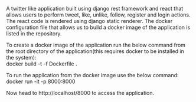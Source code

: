 A twitter like application built using django rest framework and react that allows users to perform tweet, like, unlike, follow, register and login actions. The react code is rendered using django static renderer. The docker configuration file that allows us to build a docker image of the application is listed in the repository.

To create a docker image of the application run the below command from the root directory of the application(this requires docker to be installed in the system):<br/>
	docker build -t <image-name> -f Dockerfile .

To run the application from the docker image use the below command:<br/>
	docker run -it -p 8000:8000 <image-name>

Now head to http://localhost/8000 to access the application.
